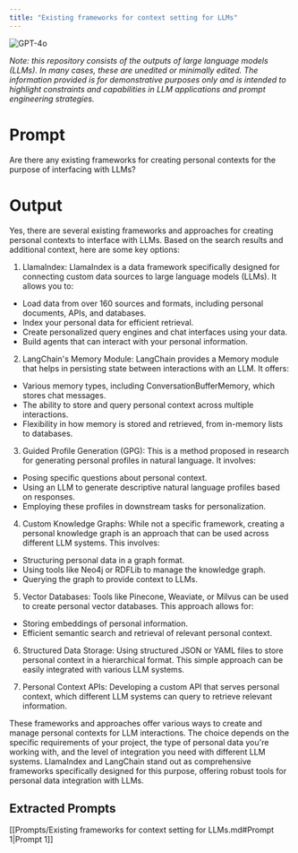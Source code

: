 ```yaml
---
title: "Existing frameworks for context setting for LLMs"
---
```

![GPT-4o](https://img.shields.io/badge/GPT--4o-3333FF?style=for-the-badge&logo=openai&logoColor=white)



*Note: this repository consists of the outputs of large language models (LLMs). In many cases, these are unedited or minimally edited. The information provided is for demonstrative purposes only and is intended to highlight constraints and capabilities in LLM applications and prompt engineering strategies.*


# Prompt
Are there any existing frameworks for creating personal contexts for the purpose of interfacing with LLMs?

# Output
Yes, there are several existing frameworks and approaches for creating personal contexts to interface with LLMs. Based on the search results and additional context, here are some key options:

1. LlamaIndex:
LlamaIndex is a data framework specifically designed for connecting custom data sources to large language models (LLMs). It allows you to:
- Load data from over 160 sources and formats, including personal documents, APIs, and databases.
- Index your personal data for efficient retrieval.
- Create personalized query engines and chat interfaces using your data.
- Build agents that can interact with your personal information.

2. LangChain's Memory Module:
LangChain provides a Memory module that helps in persisting state between interactions with an LLM. It offers:
- Various memory types, including ConversationBufferMemory, which stores chat messages.
- The ability to store and query personal context across multiple interactions.
- Flexibility in how memory is stored and retrieved, from in-memory lists to databases.

3. Guided Profile Generation (GPG):
This is a method proposed in research for generating personal profiles in natural language. It involves:
- Posing specific questions about personal context.
- Using an LLM to generate descriptive natural language profiles based on responses.
- Employing these profiles in downstream tasks for personalization.

4. Custom Knowledge Graphs:
While not a specific framework, creating a personal knowledge graph is an approach that can be used across different LLM systems. This involves:
- Structuring personal data in a graph format.
- Using tools like Neo4j or RDFLib to manage the knowledge graph.
- Querying the graph to provide context to LLMs.

5. Vector Databases:
Tools like Pinecone, Weaviate, or Milvus can be used to create personal vector databases. This approach allows for:
- Storing embeddings of personal information.
- Efficient semantic search and retrieval of relevant personal context.

6. Structured Data Storage:
Using structured JSON or YAML files to store personal context in a hierarchical format. This simple approach can be easily integrated with various LLM systems.

7. Personal Context APIs:
Developing a custom API that serves personal context, which different LLM systems can query to retrieve relevant information.

These frameworks and approaches offer various ways to create and manage personal contexts for LLM interactions. The choice depends on the specific requirements of your project, the type of personal data you're working with, and the level of integration you need with different LLM systems. LlamaIndex and LangChain stand out as comprehensive frameworks specifically designed for this purpose, offering robust tools for personal data integration with LLMs.
 




## Extracted Prompts
[[Prompts/Existing frameworks for context setting for LLMs.md#Prompt 1|Prompt 1]]
